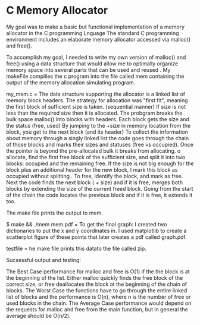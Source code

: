 # C Memory Allocator
My goal was to make a basic but functional implementation of a memory allocator in the C programming Lnguage The standard C programming environment includes an elaborate memory allocator accessed via malloc() and free().


To accomplish my goal, I needed to write my own version of malloc() and free() using a data structure that would allow me to optimally organize memory space into several parts that can be used and reused . My makeFile compliles the c program into the file called mem containing the output of the memory allocation simulating program.

my_mem.c =
The data structure supporting the allocator is a linked list of memory block headers.
The strategy for allocation was "first fit", meaning the first block of sufficient size is taken. (sequential manner) If size is not less than the required size then it is allocated.
The probgram breaks the bulk space malloc() into blocks with headers. 
Each block gets the size and the status (free, used) 
By jumping to the +size in memory location from the block, you get to the next block (and its header)
To collect the information about memory through a singly linked list the code goes through the chain of those blocks and marks their sizes and statuses (free vs occupied). Once the pointer is beyond the pre-allocated bulk it breaks from allocating. 
o allocate, find the first free block of the sufficient size, and split it into two blocks: occupied and the remaining free. If the size is not big enough for the block plus an additional header for the new block, I mark this block as occupied without splitting .
To free, identify the block, and mark as free. Next the code finds the next block ( + size) and if it is free, merges both blocks by extending the size of the current freed block. Going from the start of the chain the code locates the previous block and if it is free, it extends it too. 

The make file prints the output to mem.


$ make && ./mem
mem.pdf = To get the final graph: I created two dictionaries to put the x and y coordinates in. I used matplotlib to create a scatterplot figure of these points that later creates a pdf called graph.pdf.

testfile = he make file prints this datato the file called zip.

Sucsessful output and testing:

The Best Case performance for malloc and free is O(1) if the the block is at the beginning of the list.
Either malloc quickly finds the free block of the correct size, or free deallocates the block at the beginning of the chain of blocks.
The Worst Case the functions have to go through the entire linked list of blocks and the performance is O(n), where n is the number of free or used blocks in the chain.
The Average Case performance would depend on the requests for malloc and free from the main function, but in general the average should be O(n/2).
